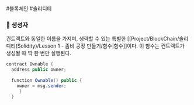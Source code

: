 #블록체인 #솔리디티 

### 📌 생성자
컨트랙트와 동일한 이름을 가지며, 생략할 수 있는 특별한 [[Project/BlockChain/솔리디티(Solidity)/Lesson 1 - 좀비 공장 만들기/함수|함수]]이다.
이 함수는 컨트랙트가 생성될 때 딱 한 번만 실행된다.

```Java
contract Ownable {  
  address public owner;  
  
  function Ownable() public {  
    owner = msg.sender;  
	 }
  }
```
